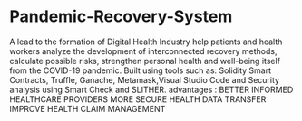 # Pandemic-Recovery-System

A lead to the formation of Digital Health Industry help patients and health workers analyze the development of interconnected recovery methods, calculate possible risks, strengthen personal health and well-being itself from the COVID-19 pandemic. Built using tools such as: Solidity Smart Contracts, Truffle, Ganache, Metamask,Visual Studio Code and Security analysis using Smart Check and SLITHER. 
advantages :
        BETTER INFORMED HEALTHCARE PROVIDERS
        MORE SECURE HEALTH DATA TRANSFER
        IMPROVE HEALTH CLAIM MANAGEMENT
